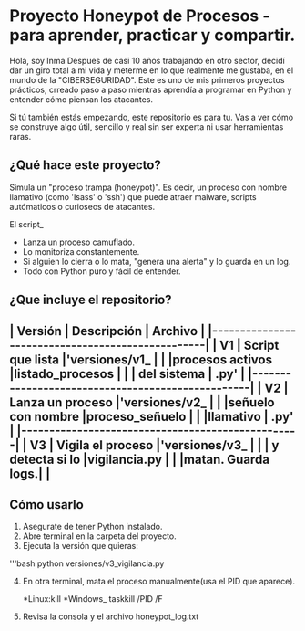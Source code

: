 # Proyecto Honeypot de Procesos - para aprender, practicar y compartir.

Hola, soy Inma
Despues de casi 10 años trabajando en otro sector, decidí dar un giro total a mi vida y meterme
en lo que realmente me gustaba, en el mundo de la "CIBERSEGURIDAD".
Este es uno de mis primeros proyectos prácticos, crreado paso a paso mientras aprendía a programar
en Python y entender cómo piensan los atacantes.

Si tú también estás empezando, este repositorio es para tu. Vas a ver cómo se construye algo útil,
sencillo y real sin ser experta ni usar herramientas raras.

## ¿Qué hace este proyecto?

Simula un "proceso trampa (honeypot)".
Es decir, un proceso con nombre llamativo (como 'Isass' o 'ssh') que puede atraer malware, scripts 
autómaticos o curioseos de atacantes.

El script_
- Lanza un proceso camuflado.
- Lo monitoriza constantemente.
- Si alguien lo cierra o lo mata, "genera una alerta" y lo guarda en un log.
- Todo con Python puro y fácil de entender.

## ¿Que incluye el repositorio?

| Versión    |   Descripción     |   Archivo       |
|--------------------------------------------------|
|   V1       | Script que lista  |'versiones/v1_   |
|            |procesos activos   |listado_procesos |
|            | del sistema       | .py'            |
|--------------------------------------------------|
|   V2       | Lanza un proceso  |'versiones/v2_   |
|            |señuelo con nombre |proceso_señuelo  |
|            |llamativo          | .py'            |
|--------------------------------------------------|
|   V3       | Vigila el proceso |'versiones/v3_   |
|            | y detecta si lo   |vigilancia.py    |
|            |matan. Guarda logs.|                 |
----------------------------------------------------

## Cómo usarlo

1. Asegurate de tener Python instalado.
2. Abre terminal en la carpeta del proyecto.
3. Ejecuta la versión que quieras:

  '''bash
  python versiones/v3_vigilancia.py

4. En otra terminal, mata el proceso manualmente(usa
el PID que aparece).

     *Linux:kill <PID>
     *Windows_ taskkill /PID <PID> /F
5. Revisa la consola y el archivo honeypot_log.txt  